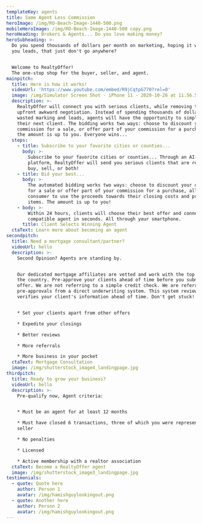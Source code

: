 ```yaml
---
templateKey: agents
title: Same Agent Less Commission
heroImage: /img/RO-Beach-Image-1440-500.png
mobileHeroImage: /img/RO-Beach-Image-1440-500 copy.png
heroHeading: Brokers & Agents... Do you love making money?
heroSubheading: >-
  Do you spend thousands of dollars per month on marketing, hoping it will bring
  you leads, that just don't go anywhere?


  Welcome to RealtyOffer!
  The one-stop shop for the buyer, seller, and agent.
mainpitch:
  title: Here is how it works!
  videoUrl: 'https://www.youtube.com/embed/R9jCqtpG770?rel=0'
  image: /img/Simulator Screen Shot - iPhone 11 - 2020-10-26 at 11.56.52.png
  description: >-
    RealtyOffer will connect you with serious clients, while removing the
    upfront awkward negotiation. Instead of spending thousands of dollars on
    wasted marking and leads, agents will have the opportunity to simply bid for
    their next client. The bidding works two ways: choose to discount your
    commission for a sale, or offer part of your commission for a purchase...
    the amount is up to you. Everyone wins...
  steps:
    - title: Subscribe to your favorite cities or counties...
      body: >-
        Subscribe to your favorite cities or counties... Through an AI-Digitized
        platform, RealtyOffer will send you serious clients that are ready to
        buy, sell, or both!
    - title: Bid your best...
      body: >-
        The automated bidding works two ways: choose to discount your commission
        for a sale or offer part of your commission for a purchase, allowing the
        consumer to use the proceeds towards their closing costs and pre-paid
        items. The amount is up to you!
    - body: >-
        Within 24 hours, clients will choose their best offer and connect with a
        compatible agent in seconds. All through your smartphone.
      title: Client Selects Winning Agent
  ctaText: Learn more about becoming an agent
secondpitch:
  title: Need a mortgage consultant/partner?
  videoUrl: hello
  description: >-
    Second Opinion? Agents are standing by.


    Our dedicated mortgage affiliates are vetted and work with the top banks in
    the country. Pre-approve your clients ahead of time before you submit an
    offer. We are not referring to a simple credit check. We are referring to
    pre-approvals from a direct underwriting system. This system reviews and
    verifies your client's information ahead of time. Don't get stuck!


    * Set your clients apart from other offers

    * Expedite your closings

    * Better reviews

    * More referrals

    * More business in your pocket
  ctaText: Mortgage Consultation
  image: /img/shutterstock_image4_landingpage.jpg
thirdpitch:
  title: Ready to grow your business?
  videoUrl: hello
  description: >-
    Pre-qualify now, Agent criteria:


    * Must be an agent for at least 12 months

    * Must have closed 6 transactions, three of which you were representing the
    seller

    * No penalties

    * Licensed 

    * Active membership with a realtor association
  ctaText: Become a RealtyOffer agent
  image: /img/shutterstock_image3_landingpage.jpg
testimonials:
  - quote: Quote here
    author: Person 1
    avatar: /img/hamishguylookingout.png
  - quote: Another here
    author: Person 2
    avatar: /img/hamishguylookingout.png
---
```

